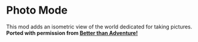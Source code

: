 # Photo Mode
This mod adds an isometric view of the world dedicated for taking pictures.
**Ported with permission from [Better than Adventure!](https://www.minecraftforum.net/forums/mapping-and-modding-java-edition/minecraft-mods/3106066-better-than-adventure-for-beta-1-7-3-timely)**